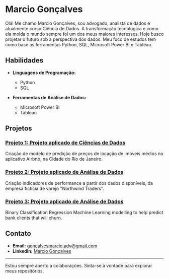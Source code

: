 # Marcio Gonçalves

Olá! Me chamo Marcio Gonçalves, sou advogado, analista de dados e atualmente curso Ciência de Dados. A transformação tecnologica e como ela molda o mundo sempre foi um dos meus maiores interesses. Hoje busco projetar o futuro sob a perspectiva dos dados. 
Meu foco de estudos tem como base as ferramentas Python, SQL, Microsoft Power BI e Tableau.

## Habilidades

- **Linguagens de Programação:**
  - Python
  - SQL

- **Ferramentas de Análise de Dados:**
  - Microsoft Power BI
  - Tableau

## Projetos

### [Projeto 1: Projeto aplicado de Ciências de Dados](https://github.com/goncalvesmarcio/projeto-DC-airbnb-rio)
Criação de modelo de predição de preços de locação de imóveis médios no aplicativo Airbnb, na Cidade do Rio de Janeiro.

### [Projeto 2: Projeto aplicado de Análise de Dados](https://github.com/goncalvesmarcio/projeto-BI-northwind-traders)
Criação indicadores de performance a partir dos dados disponíveis, da empresa fictícia de varejo "Northwind Traders".

### [Projeto 3: Projeto aplicado de Análise de Dados](https://github.com/goncalvesmarcio/projeto-bank-churn)
Binary Classification Regression Machine Learning modelling to help predict bank clients that will churn. 

## Contato

- **Email:**  goncalvesmarcio.adv@gmail.com
- **LinkedIn:** [Marcio Gonçalves](www.linkedin.com/in/goncalvesmarcio03)

---

Estou sempre aberto a colaborações. Sinta-se à vontade para explorar meus repositórios.
